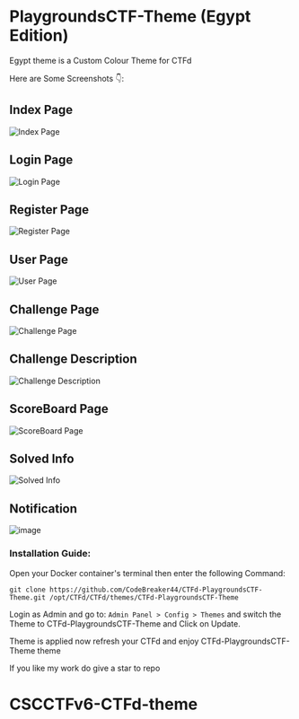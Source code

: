 # PlaygroundsCTF-Theme (Egypt Edition) 

Egypt theme is a Custom Colour Theme for CTFd

Here are Some Screenshots 👇:

## Index Page
![Index Page](https://github.com/user-attachments/assets/27bde7db-2b0d-493e-ab8a-fca4f02d7c3f)



## Login Page 
![Login Page](https://github.com/user-attachments/assets/330e0bfb-dc0d-4db5-bbca-79ff3c374aa1)


## Register Page
![Register Page](https://github.com/user-attachments/assets/3180ea83-fe38-4480-84f6-1f981e6af5bf)


## User Page 
![User Page](https://github.com/user-attachments/assets/8c741b85-31c2-4878-9301-457a853e7f43)



## Challenge Page
![Challenge Page](https://github.com/user-attachments/assets/ba1fc1fb-1270-4807-a3e1-02b4e16f67e0)



## Challenge Description
![Challenge Description](https://github.com/user-attachments/assets/96e6f2c7-83ab-4b21-8e8b-a70c0ba306b4)



## ScoreBoard Page
![ScoreBoard Page](https://github.com/user-attachments/assets/ff76b58a-26ed-45e0-8e79-8b75b1bcb4f0)



## Solved Info
![Solved Info](https://github.com/user-attachments/assets/56f0fa36-dbcc-4edf-a854-ee96b126289f)



## Notification 
![image](https://github.com/user-attachments/assets/87445c54-11a4-424d-90a1-6d51ff659849)



### Installation Guide:
Open your Docker container's terminal then enter the following Command:
```
git clone https://github.com/CodeBreaker44/CTFd-PlaygroundsCTF-Theme.git /opt/CTFd/CTFd/themes/CTFd-PlaygroundsCTF-Theme
```
Login as Admin and go to: ```Admin Panel > Config > Themes``` and switch the Theme to CTFd-PlaygroundsCTF-Theme and Click on Update.

Theme is applied now refresh your CTFd and enjoy CTFd-PlaygroundsCTF-Theme theme 

If you like my work do give a star to repo
# CSCCTFv6-CTFd-theme
